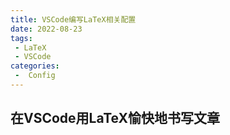 ```yaml
---
title: VSCode编写LaTeX相关配置
date: 2022-08-23
tags:
 - LaTeX
 - VSCode
categories:
 -  Config
---
```


## 在VSCode用LaTeX愉快地书写文章

